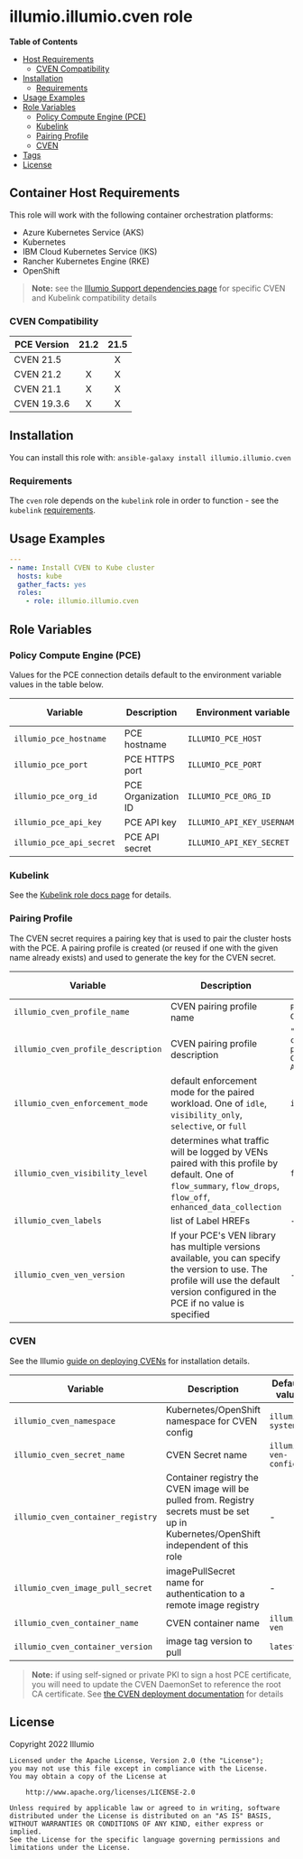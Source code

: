 # illumio.illumio.cven role  

**Table of Contents**
- [Host Requirements](#host-requirements)
    - [CVEN Compatibility](#cven-compatibility)
- [Installation](#installation)
    - [Requirements](#requirements)
- [Usage Examples](#usage-examples)
- [Role Variables](#role-variables)
    - [Policy Compute Engine (PCE)](#policy-compute-engine-pce)
    - [Kubelink](#kubelink)
    - [Pairing Profile](#pairing-profile)
    - [CVEN](#cven)
- [Tags](#tags)
- [License](#license)

## Container Host Requirements  

This role will work with the following container orchestration platforms:

- Azure Kubernetes Service (AKS)
- Kubernetes
- IBM Cloud Kubernetes Service (IKS)
- Rancher Kubernetes Engine (RKE)
- OpenShift

> **Note:** see the [Illumio Support dependencies page](https://support.illumio.com/shared/software/os-support-package-dependencies/cven_kubelink.html) for specific CVEN and Kubelink compatibility details  

### CVEN Compatibility  

PCE Version  | 21.2 | 21.5
------------ | :--: | :--:
CVEN 21.5    |      | X
CVEN 21.2    | X    | X
CVEN 21.1    | X    | X
CVEN 19.3.6  | X    | X

## Installation  

You can install this role with: `ansible-galaxy install illumio.illumio.cven`  

### Requirements  

The `cven` role depends on the `kubelink` role in order to function - see the `kubelink` [requirements](KUBELINK_ROLE.md#requirements).  

## Usage Examples  

```yml
---
- name: Install CVEN to Kube cluster
  hosts: kube
  gather_facts: yes
  roles:
    - role: illumio.illumio.cven
```

## Role Variables  

### Policy Compute Engine (PCE)  

Values for the PCE connection details default to the environment variable values in the table below.  

Variable | Description | Environment variable | Default value
-------- | ----------- | -------------------- | -------------
`illumio_pce_hostname` | PCE hostname | `ILLUMIO_PCE_HOST` | -
`illumio_pce_port` | PCE HTTPS port | `ILLUMIO_PCE_PORT` | `443`
`illumio_pce_org_id` | PCE Organization ID | `ILLUMIO_PCE_ORG_ID` | `1`
`illumio_pce_api_key` | PCE API key | `ILLUMIO_API_KEY_USERNAME` | -
`illumio_pce_api_secret` | PCE API secret | `ILLUMIO_API_KEY_SECRET` | -

### Kubelink

See the [Kubelink role docs page](KUBELINK_ROLE.md) for details.  

### Pairing Profile  

The CVEN secret requires a pairing key that is used to pair the cluster hosts with the PCE. A pairing profile is created (or reused if one with the given name already exists) and used to generate the key for the CVEN secret.  

Variable | Description | Default value
-------- | ----------- | -------------
`illumio_cven_profile_name` | CVEN pairing profile name | `PP-ANSIBLE-CVEN`
`illumio_cven_profile_description` | CVEN pairing profile description | `"CVEN cluster host profile. Created by Ansible"`
`illumio_cven_enforcement_mode` | default enforcement mode for the paired workload. One of `idle`, `visibility_only`, `selective`, or `full` | `idle`
`illumio_cven_visibility_level` | determines what traffic will be logged by VENs paired with this profile by default. One of `flow_summary`, `flow_drops`, `flow_off`, `enhanced_data_collection` | `flow_summary`
`illumio_cven_labels` | list of Label HREFs | -
`illumio_cven_ven_version` | If your PCE's VEN library has multiple versions available, you can specify the version to use. The profile will use the default version configured in the PCE if no value is specified | -

### CVEN  

See the Illumio [guide on deploying CVENs](https://docs.illumio.com/core/21.5/Content/Guides/kubernetes-and-openshift/deployment/deploy-c-vens-in-your-cluster.htm) for installation details.  

Variable | Description | Default value
-------- | ----------- | -------------
`illumio_cven_namespace` | Kubernetes/OpenShift namespace for CVEN config | `illumio-system`  
`illumio_cven_secret_name` | CVEN Secret name | `illumio-ven-config`  
`illumio_cven_container_registry` | Container registry the CVEN image will be pulled from. Registry secrets must be set up in Kubernetes/OpenShift independent of this role | -
`illumio_cven_image_pull_secret` | imagePullSecret name for authentication to a remote image registry | -
`illumio_cven_container_name` | CVEN container name | `illumio-ven`
`illumio_cven_container_version` | image tag version to pull | `latest`

> **Note:** if using self-signed or private PKI to sign a host PCE certificate, you will need to update the CVEN DaemonSet to reference the root CA certificate. See [the CVEN deployment documentation](https://docs.illumio.com/core/21.5/Content/Guides/kubernetes-and-openshift/deployment/deploy-c-vens-in-your-cluster.htm#DeployCVENs) for details  

## License  

Copyright 2022 Illumio  

    Licensed under the Apache License, Version 2.0 (the "License");
    you may not use this file except in compliance with the License.
    You may obtain a copy of the License at

        http://www.apache.org/licenses/LICENSE-2.0

    Unless required by applicable law or agreed to in writing, software
    distributed under the License is distributed on an "AS IS" BASIS,
    WITHOUT WARRANTIES OR CONDITIONS OF ANY KIND, either express or implied.
    See the License for the specific language governing permissions and
    limitations under the License.
